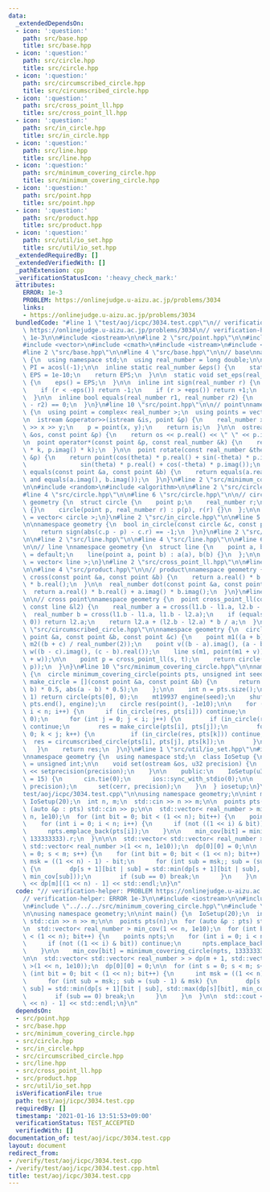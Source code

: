```yaml
---
data:
  _extendedDependsOn:
  - icon: ':question:'
    path: src/base.hpp
    title: src/base.hpp
  - icon: ':question:'
    path: src/circle.hpp
    title: src/circle.hpp
  - icon: ':question:'
    path: src/circumscribed_circle.hpp
    title: src/circumscribed_circle.hpp
  - icon: ':question:'
    path: src/cross_point_ll.hpp
    title: src/cross_point_ll.hpp
  - icon: ':question:'
    path: src/in_circle.hpp
    title: src/in_circle.hpp
  - icon: ':question:'
    path: src/line.hpp
    title: src/line.hpp
  - icon: ':question:'
    path: src/minimum_covering_circle.hpp
    title: src/minimum_covering_circle.hpp
  - icon: ':question:'
    path: src/point.hpp
    title: src/point.hpp
  - icon: ':question:'
    path: src/product.hpp
    title: src/product.hpp
  - icon: ':question:'
    path: src/util/io_set.hpp
    title: src/util/io_set.hpp
  _extendedRequiredBy: []
  _extendedVerifiedWith: []
  _pathExtension: cpp
  _verificationStatusIcon: ':heavy_check_mark:'
  attributes:
    ERROR: 1e-3
    PROBLEM: https://onlinejudge.u-aizu.ac.jp/problems/3034
    links:
    - https://onlinejudge.u-aizu.ac.jp/problems/3034
  bundledCode: "#line 1 \"test/aoj/icpc/3034.test.cpp\"\n// verification-helper: PROBLEM\
    \ https://onlinejudge.u-aizu.ac.jp/problems/3034\n// verification-helper: ERROR\
    \ 1e-3\n\n#include <iostream>\n\n#line 2 \"src/point.hpp\"\n\n#include <complex>\n\
    #include <vector>\n#include <cmath>\n#include <istream>\n#include <ostream>\n\n\
    #line 2 \"src/base.hpp\"\n\n#line 4 \"src/base.hpp\"\n\n// base\nnamespace geometry\
    \ {\n  using namespace std;\n  using real_number = long double;\n\n  const real_number\
    \ PI = acosl(-1);\n\n  inline static real_number &eps() {\n    static real_number\
    \ EPS = 1e-10;\n    return EPS;\n  }\n\n  static void set_eps(real_number EPS)\
    \ {\n    eps() = EPS;\n  }\n\n  inline int sign(real_number r) {\n    set_eps(1e-10);\n\
    \    if (r < -eps()) return -1;\n    if (r > +eps()) return +1;\n    return 0;\n\
    \  }\n\n  inline bool equals(real_number r1, real_number r2) {\n    return sign(r1\
    \ - r2) == 0;\n  }\n}\n#line 10 \"src/point.hpp\"\n\n// point\nnamespace geometry\
    \ {\n  using point = complex< real_number >;\n  using points = vector< point >;\n\
    \n  istream &operator>>(istream &is, point &p) {\n    real_number x, y;\n    is\
    \ >> x >> y;\n    p = point(x, y);\n    return is;\n  }\n\n  ostream &operator<<(ostream\
    \ &os, const point &p) {\n    return os << p.real() << \" \" << p.imag();\n  }\n\
    \n  point operator*(const point &p, const real_number &k) {\n    return point(p.real()\
    \ * k, p.imag() * k);\n  }\n\n  point rotate(const real_number &theta, const point\
    \ &p) {\n    return point(cos(theta) * p.real() + sin(-theta) * p.imag(),\n  \
    \               sin(theta) * p.real() + cos(-theta) * p.imag());\n  }\n\n  bool\
    \ equals(const point &a, const point &b) {\n    return equals(a.real(), b.real())\
    \ and equals(a.imag(), b.imag());\n  }\n}\n#line 2 \"src/minimum_covering_circle.hpp\"\
    \n\n#include <random>\n#include <algorithm>\n\n#line 2 \"src/circle.hpp\"\n\n\
    #line 4 \"src/circle.hpp\"\n\n#line 6 \"src/circle.hpp\"\n\n// circle\nnamespace\
    \ geometry {\n  struct circle {\n    point p;\n    real_number r;\n    circle()\
    \ {}\n    circle(point p, real_number r) : p(p), r(r) {}\n  };\n\n  using circles\
    \ = vector< circle >;\n}\n#line 2 \"src/in_circle.hpp\"\n\n#line 5 \"src/in_circle.hpp\"\
    \n\nnamespace geometry {\n  bool in_circle(const circle &c, const point &p) {\n\
    \    return sign(abs(c.p - p) - c.r) == -1;\n  }\n}\n#line 2 \"src/circumscribed_circle.hpp\"\
    \n\n#line 2 \"src/line.hpp\"\n\n#line 4 \"src/line.hpp\"\n\n#line 6 \"src/line.hpp\"\
    \n\n// line \nnamespace geometry {\n  struct line {\n    point a, b;\n\n    line()\
    \ = default;\n    line(point a, point b) : a(a), b(b) {}\n  };\n\n  using lines\
    \ = vector< line >;\n}\n#line 2 \"src/cross_point_ll.hpp\"\n\n#line 2 \"src/product.hpp\"\
    \n\n#line 4 \"src/product.hpp\"\n\n// product\nnamespace geometry {\n  real_number\
    \ cross(const point &a, const point &b) {\n    return a.real() * b.imag() - a.imag()\
    \ * b.real();\n  }\n\n  real_number dot(const point &a, const point &b) {\n  \
    \  return a.real() * b.real() + a.imag() * b.imag();\n  }\n}\n#line 6 \"src/cross_point_ll.hpp\"\
    \n\n// cross point\nnamespace geometry {\n  point cross_point_ll(const line &l1,\
    \ const line &l2) {\n    real_number a = cross(l1.b - l1.a, l2.b - l2.a);\n  \
    \  real_number b = cross(l1.b - l1.a, l1.b - l2.a);\n    if (equals(a, 0) && equals(b,\
    \ 0)) return l2.a;\n    return l2.a + (l2.b - l2.a) * b / a;\n  }\n}\n#line 8\
    \ \"src/circumscribed_circle.hpp\"\n\nnamespace geometry {\n  circle circumscribed_circle(const\
    \ point &a, const point &b, const point &c) {\n    point m1((a + b) / real_number(2)),\
    \ m2((b + c) / real_number(2));\n    point v((b - a).imag(), (a - b).real()),\
    \ w((b - c).imag(), (c - b).real());\n    line s(m1, point(m1 + v)), t(m2, point(m2\
    \ + w));\n\n    point p = cross_point_ll(s, t);\n    return circle(p, abs(a -\
    \ p));\n  }\n}\n#line 10 \"src/minimum_covering_circle.hpp\"\n\nnamespace geometry\
    \ {\n  circle minimum_covering_circle(points pts, unsigned int seed) {\n    auto\
    \ make_circle = [](const point &a, const point &b) {\n      return circle((a +\
    \ b) * 0.5, abs(a - b) * 0.5);\n    };\n\n    int n = pts.size();\n    if (n ==\
    \ 1) return circle(pts[0], 0);\n    mt19937 engine(seed);\n    shuffle(pts.begin(),\
    \ pts.end(), engine);\n    circle res(point(), -1e10);\n\n    for (int i = 0;\
    \ i < n; i++) {\n      if (in_circle(res, pts[i])) continue;\n      res = circle(pts[i],\
    \ 0);\n      for (int j = 0; j < i; j++) {\n        if (in_circle(res, pts[j]))\
    \ continue;\n        res = make_circle(pts[i], pts[j]);\n        for (int k =\
    \ 0; k < j; k++) {\n          if (in_circle(res, pts[k])) continue;\n        \
    \  res = circumscribed_circle(pts[i], pts[j], pts[k]);\n        }\n      }\n \
    \   }\n    return res;\n  }\n}\n#line 1 \"src/util/io_set.hpp\"\n#include <iomanip>\n\
    \nnamespace geometry {\n  using namespace std;\n  class IoSetup {\n    using u32\
    \ = unsigned int;\n\n    void set(ostream &os, u32 precision) {\n      os << fixed\
    \ << setprecision(precision);\n    }\n\n    public:\n    IoSetup(u32 precision\
    \ = 15) {\n      cin.tie(0);\n      ios::sync_with_stdio(0);\n\n      set(cout,\
    \ precision);\n      set(cerr, precision);\n    }\n  } iosetup;\n}\n#line 9 \"\
    test/aoj/icpc/3034.test.cpp\"\n\nusing namespace geometry;\n\nint main() {\n \
    \ IoSetup(20);\n  int n, m;\n  std::cin >> n >> m;\n\n  points pts(n);\n  for\
    \ (auto &p : pts) std::cin >> p;\n\n  std::vector< real_number > min_cov(1 <<\
    \ n, 1e10);\n  for (int bit = 0; bit < (1 << n); bit++) {\n    points npts;\n\
    \    for (int i = 0; i < n; i++) {\n      if (not ((1 << i) & bit)) continue;\n\
    \      npts.emplace_back(pts[i]);\n    }\n\n    min_cov[bit] = minimum_covering_circle(npts,\
    \ 133333333).r;\n  }\n\n\n  std::vector< std::vector< real_number > > dp(m + 1,\
    \ std::vector< real_number >(1 << n, 1e10));\n  dp[0][0] = 0;\n\n  for (int s\
    \ = 0; s < m; s++) {\n    for (int bit = 0; bit < (1 << n); bit++) {\n      int\
    \ msk = ((1 << n) - 1) - bit;\n      for (int sub = msk;; sub = (sub - 1) & msk)\
    \ {\n        dp[s + 1][bit | sub] = std::min(dp[s + 1][bit | sub], std::max(dp[s][bit],\
    \ min_cov[sub]));\n        if (sub == 0) break;\n      }\n    }\n  }\n\n  std::cout\
    \ << dp[m][(1 << n) - 1] << std::endl;\n}\n"
  code: "// verification-helper: PROBLEM https://onlinejudge.u-aizu.ac.jp/problems/3034\n\
    // verification-helper: ERROR 1e-3\n\n#include <iostream>\n\n#include \"../../../src/point.hpp\"\
    \n#include \"../../../src/minimum_covering_circle.hpp\"\n#include \"../../../src/util/io_set.hpp\"\
    \n\nusing namespace geometry;\n\nint main() {\n  IoSetup(20);\n  int n, m;\n \
    \ std::cin >> n >> m;\n\n  points pts(n);\n  for (auto &p : pts) std::cin >> p;\n\
    \n  std::vector< real_number > min_cov(1 << n, 1e10);\n  for (int bit = 0; bit\
    \ < (1 << n); bit++) {\n    points npts;\n    for (int i = 0; i < n; i++) {\n\
    \      if (not ((1 << i) & bit)) continue;\n      npts.emplace_back(pts[i]);\n\
    \    }\n\n    min_cov[bit] = minimum_covering_circle(npts, 133333333).r;\n  }\n\
    \n\n  std::vector< std::vector< real_number > > dp(m + 1, std::vector< real_number\
    \ >(1 << n, 1e10));\n  dp[0][0] = 0;\n\n  for (int s = 0; s < m; s++) {\n    for\
    \ (int bit = 0; bit < (1 << n); bit++) {\n      int msk = ((1 << n) - 1) - bit;\n\
    \      for (int sub = msk;; sub = (sub - 1) & msk) {\n        dp[s + 1][bit |\
    \ sub] = std::min(dp[s + 1][bit | sub], std::max(dp[s][bit], min_cov[sub]));\n\
    \        if (sub == 0) break;\n      }\n    }\n  }\n\n  std::cout << dp[m][(1\
    \ << n) - 1] << std::endl;\n}\n"
  dependsOn:
  - src/point.hpp
  - src/base.hpp
  - src/minimum_covering_circle.hpp
  - src/circle.hpp
  - src/in_circle.hpp
  - src/circumscribed_circle.hpp
  - src/line.hpp
  - src/cross_point_ll.hpp
  - src/product.hpp
  - src/util/io_set.hpp
  isVerificationFile: true
  path: test/aoj/icpc/3034.test.cpp
  requiredBy: []
  timestamp: '2021-01-16 13:51:53+09:00'
  verificationStatus: TEST_ACCEPTED
  verifiedWith: []
documentation_of: test/aoj/icpc/3034.test.cpp
layout: document
redirect_from:
- /verify/test/aoj/icpc/3034.test.cpp
- /verify/test/aoj/icpc/3034.test.cpp.html
title: test/aoj/icpc/3034.test.cpp
---
```

